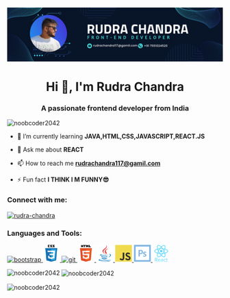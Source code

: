 ![logo](https://github.com/Noobcoder2042/Noobcoder2042/blob/main/Navy%20Blue%20Geometric%20Technology%20LinkedIn%20Banner.png)

<h1 align="center">Hi 👋, I'm Rudra Chandra</h1>
<h3 align="center">A passionate frontend developer from India</h3>



<p align="left"> <img src="https://komarev.com/ghpvc/?username=noobcoder2042&label=Profile%20views&color=0e75b6&style=flat" alt="noobcoder2042" /> </p>


- 🌱 I’m currently learning **JAVA,HTML,CSS,JAVASCRIPT,REACT.JS**

- 💬 Ask me about **REACT**

- 📫 How to reach me **rudrachandra117@gamil.com**

- ⚡ Fun fact **I THINK I M FUNNY😎**

<h3 align="left">Connect with me:</h3>
<p align="left">
<a href="https://linkedin.com/in/rudra-chandra" target="blank"><img align="center" src="https://raw.githubusercontent.com/rahuldkjain/github-profile-readme-generator/master/src/images/icons/Social/linked-in-alt.svg" alt="rudra-chandra" height="30" width="40" /></a>
</p>

<h3 align="left">Languages and Tools:</h3>
<p align="left"> <a href="https://getbootstrap.com" target="_blank" rel="noreferrer"> <img src="https://assets.stickpng.com/images/62a76468bd73a4af5c5d4fb7.png" alt="bootstrap" width="40" height="40"/> </a> <a href="https://www.w3schools.com/css/" target="_blank" rel="noreferrer"> <img src="https://raw.githubusercontent.com/devicons/devicon/master/icons/css3/css3-original-wordmark.svg" alt="css3" width="40" height="40"/> </a> <a href="https://git-scm.com/" target="_blank" rel="noreferrer"> <img src="https://www.vectorlogo.zone/logos/git-scm/git-scm-icon.svg" alt="git" width="40" height="40"/> </a> <a href="https://www.w3.org/html/" target="_blank" rel="noreferrer"> <img src="https://raw.githubusercontent.com/devicons/devicon/master/icons/html5/html5-original-wordmark.svg" alt="html5" width="40" height="40"/> </a> <a href="https://www.java.com" target="_blank" rel="noreferrer"> <img src="https://raw.githubusercontent.com/devicons/devicon/master/icons/java/java-original.svg" alt="java" width="40" height="40"/> </a> <a href="https://developer.mozilla.org/en-US/docs/Web/JavaScript" target="_blank" rel="noreferrer"> <img src="https://raw.githubusercontent.com/devicons/devicon/master/icons/javascript/javascript-original.svg" alt="javascript" width="40" height="40"/> </a> <a href="https://www.photoshop.com/en" target="_blank" rel="noreferrer"> <img src="https://raw.githubusercontent.com/devicons/devicon/master/icons/photoshop/photoshop-line.svg" alt="photoshop" width="40" height="40"/> </a> <a href="https://reactjs.org/" target="_blank" rel="noreferrer"> <img src="https://raw.githubusercontent.com/devicons/devicon/master/icons/react/react-original-wordmark.svg" alt="react" width="40" height="40"/> </a> </p>

<p><img align="left" src="https://github-readme-stats.vercel.app/api/top-langs?username=noobcoder2042&show_icons=true&locale=en&layout=compact" alt="noobcoder2042" /></p>

<p>&nbsp;<img align="center" src="https://github-readme-stats.vercel.app/api?username=noobcoder2042&show_icons=true&locale=en" alt="noobcoder2042" /></p>

<p><img align="center" src="https://github-readme-streak-stats.herokuapp.com/?user=noobcoder2042&" alt="noobcoder2042" /></p>

